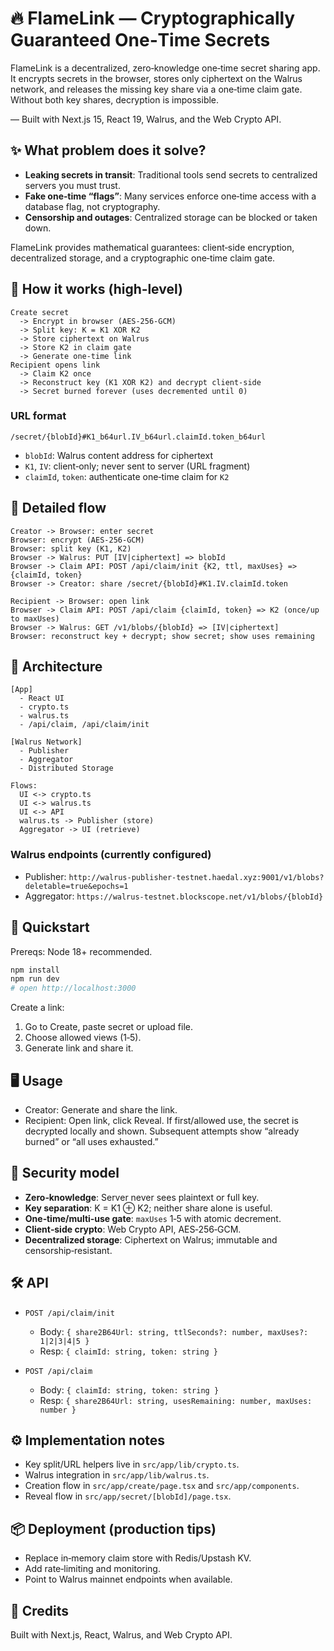 # 🔥 FlameLink — Cryptographically Guaranteed One‑Time Secrets

FlameLink is a decentralized, zero‑knowledge one‑time secret sharing app. It encrypts secrets in the browser, stores only ciphertext on the Walrus network, and releases the missing key share via a one‑time claim gate. Without both key shares, decryption is impossible.

— Built with Next.js 15, React 19, Walrus, and the Web Crypto API.

## ✨ What problem does it solve?

- **Leaking secrets in transit**: Traditional tools send secrets to centralized servers you must trust.
- **Fake one‑time “flags”**: Many services enforce one‑time access with a database flag, not cryptography.
- **Censorship and outages**: Centralized storage can be blocked or taken down.

FlameLink provides mathematical guarantees: client‑side encryption, decentralized storage, and a cryptographic one‑time claim gate.

## 🧠 How it works (high‑level)

```
Create secret
  -> Encrypt in browser (AES‑256‑GCM)
  -> Split key: K = K1 XOR K2
  -> Store ciphertext on Walrus
  -> Store K2 in claim gate
  -> Generate one‑time link
Recipient opens link
  -> Claim K2 once
  -> Reconstruct key (K1 XOR K2) and decrypt client‑side
  -> Secret burned forever (uses decremented until 0)
```

### URL format
`/secret/{blobId}#K1_b64url.IV_b64url.claimId.token_b64url`

- `blobId`: Walrus content address for ciphertext
- `K1`, `IV`: client‑only; never sent to server (URL fragment)
- `claimId`, `token`: authenticate one‑time claim for `K2`

## 🔬 Detailed flow

```
Creator -> Browser: enter secret
Browser: encrypt (AES‑256‑GCM)
Browser: split key (K1, K2)
Browser -> Walrus: PUT [IV|ciphertext] => blobId
Browser -> Claim API: POST /api/claim/init {K2, ttl, maxUses} => {claimId, token}
Browser -> Creator: share /secret/{blobId}#K1.IV.claimId.token

Recipient -> Browser: open link
Browser -> Claim API: POST /api/claim {claimId, token} => K2 (once/up to maxUses)
Browser -> Walrus: GET /v1/blobs/{blobId} => [IV|ciphertext]
Browser: reconstruct key + decrypt; show secret; show uses remaining
```

## 🧩 Architecture

```
[App]
  - React UI
  - crypto.ts
  - walrus.ts
  - /api/claim, /api/claim/init

[Walrus Network]
  - Publisher
  - Aggregator
  - Distributed Storage

Flows:
  UI <-> crypto.ts
  UI <-> walrus.ts
  UI <-> API
  walrus.ts -> Publisher (store)
  Aggregator -> UI (retrieve)
```

### Walrus endpoints (currently configured)
- Publisher: `http://walrus-publisher-testnet.haedal.xyz:9001/v1/blobs?deletable=true&epochs=1`
- Aggregator: `https://walrus-testnet.blockscope.net/v1/blobs/{blobId}`

## 🚀 Quickstart

Prereqs: Node 18+ recommended.

```bash
npm install
npm run dev
# open http://localhost:3000
```

Create a link:
1) Go to Create, paste secret or upload file.
2) Choose allowed views (1‑5). 
3) Generate link and share it.

## 🖥️ Usage

- Creator: Generate and share the link.
- Recipient: Open link, click Reveal. If first/allowed use, the secret is decrypted locally and shown. Subsequent attempts show “already burned” or “all uses exhausted.”

## 🔐 Security model

- **Zero‑knowledge**: Server never sees plaintext or full key.
- **Key separation**: K = K1 ⊕ K2; neither share alone is useful.
- **One‑time/multi‑use gate**: `maxUses` 1‑5 with atomic decrement.
- **Client‑side crypto**: Web Crypto API, AES‑256‑GCM.
- **Decentralized storage**: Ciphertext on Walrus; immutable and censorship‑resistant.

## 🛠️ API

- `POST /api/claim/init`
  - Body: `{ share2B64Url: string, ttlSeconds?: number, maxUses?: 1|2|3|4|5 }`
  - Resp: `{ claimId: string, token: string }`

- `POST /api/claim`
  - Body: `{ claimId: string, token: string }`
  - Resp: `{ share2B64Url: string, usesRemaining: number, maxUses: number }`

## ⚙️ Implementation notes

- Key split/URL helpers live in `src/app/lib/crypto.ts`.
- Walrus integration in `src/app/lib/walrus.ts`.
- Creation flow in `src/app/create/page.tsx` and `src/app/components`.
- Reveal flow in `src/app/secret/[blobId]/page.tsx`.

## 📦 Deployment (production tips)

- Replace in‑memory claim store with Redis/Upstash KV.
- Add rate‑limiting and monitoring.
- Point to Walrus mainnet endpoints when available.

## 🙌 Credits

Built with Next.js, React, Walrus, and Web Crypto API.

